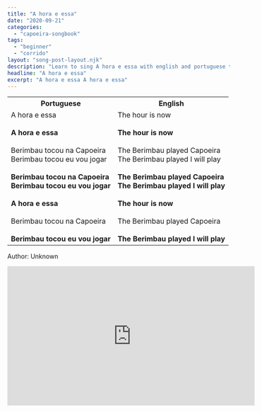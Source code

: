 ```yaml
---
title: "A hora e essa"
date: "2020-09-21"
categories: 
  - "capoeira-songbook"
tags: 
  - "beginner"
  - "corrido"
layout: "song-post-layout.njk"
description: "Learn to sing A hora e essa with english and portuguese translations along with a video to help you learn."
headline: "A hora e essa"
excerpt: "A hora e essa A hora e essa"
---
```


<table class="capoeira-table">
    <tr class="header-row">
        <th>Portuguese</th>
        <th>English</th>
    </tr>
    <tr>
        <td>A hora e essa<br><br>
<strong>A hora e essa</strong><br><br>
Berimbau tocou na Capoeira<br>
Berimbau tocou eu vou jogar<br><br>
<strong>Berimbau tocou na Capoeira<br>Berimbau tocou eu vou jogar</strong><br><br>
<strong>A hora e essa</strong><br><br>
Berimbau tocou na Capoeira<br><br>
<strong>Berimbau tocou eu vou jogar</strong></td>
        <td>The hour is now<br><br>
<strong>The hour is now</strong><br><br>
The Berimbau played Capoeira<br>
The Berimbau played I will play<br><br>
<strong>The Berimbau played Capoeira<br>The Berimbau played I will play</strong><br><br>
<strong>The hour is now</strong><br><br>
The Berimbau played Capoeira<br><br>
<strong>The Berimbau played I will play</strong></td>
    </tr>
</table>

<figcaption>

Author: Unknown

</figcaption>

<iframe width="560" height="315" src="https://www.youtube.com/embed/LKrNJupmVNM" title="YouTube video player" frameborder="0" allow="accelerometer; autoplay; clipboard-write; encrypted-media; gyroscope; picture-in-picture" allowfullscreen></iframe>